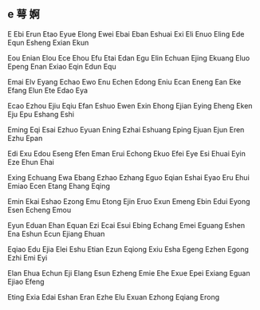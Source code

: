 e 萼 婀 
---

E Ebi Erun Etao Eyue Elong Ewei Ebai Eban Eshuai Exi Eli Enuo Eling Ede Equn Esheng Exian Ekun

Eou Enian Elou Ece Ehou Efu Etai Edan Egu Elin Echuan Ejing Ekuang Eluo Epeng Enan Exiao Eqin Edun Equ

Emai Elv Eyang Echao Ewo Enu Echen Edong Eniu Ecan Eneng Ean Eke Efang Elun Ete Edao Eya

Ecao Ezhou Ejiu Eqiu Efan Eshuo Ewen Exin Ehong Ejian Eying Eheng Eken Eju Epu Eshang Eshi

Eming Eqi Esai Ezhuo Eyuan Ening Ezhai Eshuang Eping Ejuan Ejun Eren Ezhu Epan

Edi Exu Edou Eseng Efen Eman Erui Echong Ekuo Efei Eye Esi Ehuai Eyin Eze Ehun Ehai

Exing Echuang Ewa Ebang Ezhao Ezhang Eguo Eqian Eshai Eyao Eru Ehui Emiao Ecen Etang Ehang Eqing

Emin Ekai Eshao Ezong Emu Etong Ejin Eruo Exun Emeng Ebin Edui Eyong Esen Echeng Emou

Eyun Eduan Ehan Equan Ezi Ecai Esui Ebing Echang Emei Eguang Eshen Ena Eshun Ecun Ejiang Ehuan

Eqiao Edu Ejia Elei Eshu Etian Ezun Eqiong Exiu Esha Egeng Ezhen Egong Ezhi Emi Eyi

Elan Ehua Echun Eji Elang Esun Ezheng Emie Ehe Exue Epei Exiang Eguan Ejiao Efeng

Eting Exia Edai Eshan Eran Ezhe Elu Exuan Ezhong Eqiang Erong  

